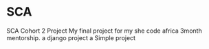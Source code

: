 # SCA
SCA Cohort 2 Project
My final project for my she code africa 3month mentorship. 
a django project
a Simple project

